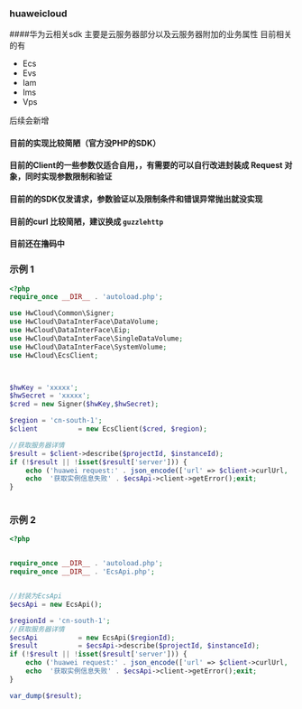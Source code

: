 ### huaweicloud
####华为云相关sdk 主要是云服务器部分以及云服务器附加的业务属性
目前相关的有
 - Ecs
 - Evs
 - Iam
 - Ims
 - Vps
 
后续会新增

#### 目前的实现比较简陋（官方没PHP的SDK）
#### 目前的Client的一些参数仅适合自用，，有需要的可以自行改进封装成 Request 对象，同时实现参数限制和验证
#### 目前的的SDK仅发请求，参数验证以及限制条件和错误异常抛出就没实现
#### 目前的curl 比较简陋，建议换成 `guzzlehttp` 
#### 目前还在撸码中



### 示例 1

```php
<?php
require_once __DIR__ . 'autoload.php';

use HwCloud\Common\Signer;
use HwCloud\DataInterFace\DataVolume;
use HwCloud\DataInterFace\Eip;
use HwCloud\DataInterFace\SingleDataVolume;
use HwCloud\DataInterFace\SystemVolume;
use HwCloud\EcsClient;



$hwKey = 'xxxxx';
$hwSecret = 'xxxxx';
$cred = new Signer($hwKey,$hwSecret);

$region = 'cn-south-1';
$client          = new EcsClient($cred, $region);

//获取服务器详情
$result = $client->describe($projectId, $instanceId);
if (!$result || !isset($result['server'])) {
    echo ('huawei request:' . json_encode(['url' => $client->curlUrl, 'params' => $client->curlData]));
    echo  '获取实例信息失败' . $ecsApi->client->getError();exit;
}



```


### 示例 2

```php
<?php


require_once __DIR__ . 'autoload.php';
require_once __DIR__ . 'EcsApi.php';


//封装为EcsApi
$ecsApi = new EcsApi();

$regionId = 'cn-south-1';
//获取服务器详情
$ecsApi          = new EcsApi($regionId);
$result          = $ecsApi->describe($projectId, $instanceId);
if (!$result || !isset($result['server'])) {
    echo ('huawei request:' . json_encode(['url' => $client->curlUrl, 'params' => $client->curlData]));
    echo  '获取实例信息失败' . $ecsApi->client->getError();exit;
}

var_dump($result);

```